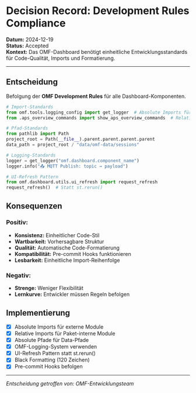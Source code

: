 # Decision Record: Development Rules Compliance

**Datum:** 2024-12-19  
**Status:** Accepted  
**Kontext:** Das OMF-Dashboard benötigt einheitliche Entwicklungsstandards für Code-Qualität, Imports und Formatierung.

---

## Entscheidung

Befolgung der **OMF Development Rules** für alle Dashboard-Komponenten.

```python
# Import-Standards
from omf.tools.logging_config import get_logger  # Absolute Imports für externe Module
from .aps_overview_commands import show_aps_overview_commands  # Relative Imports für Paket-interne Module

# Pfad-Standards
from pathlib import Path
project_root = Path(__file__).parent.parent.parent.parent
data_path = project_root / "data/omf-data/sessions"

# Logging-Standards
logger = get_logger("omf.dashboard.component_name")
logger.info("📤 MQTT Publish: topic → payload")

# UI-Refresh Pattern
from omf.dashboard.utils.ui_refresh import request_refresh
request_refresh()  # Statt st.rerun()
```

## Konsequenzen

### Positiv:
- **Konsistenz:** Einheitlicher Code-Stil
- **Wartbarkeit:** Vorhersagbare Struktur
- **Qualität:** Automatische Code-Formatierung
- **Kompatibilität:** Pre-commit Hooks funktionieren
- **Lesbarkeit:** Einheitliche Import-Reihenfolge

### Negativ:
- **Strenge:** Weniger Flexibilität
- **Lernkurve:** Entwickler müssen Regeln befolgen

## Implementierung

- [x] Absolute Imports für externe Module
- [x] Relative Imports für Paket-interne Module
- [x] Absolute Pfade für Data-Pfade
- [x] OMF-Logging-System verwenden
- [x] UI-Refresh Pattern statt st.rerun()
- [x] Black Formatting (120 Zeichen)
- [x] Pre-commit Hooks befolgen

---

*Entscheidung getroffen von: OMF-Entwicklungsteam*
